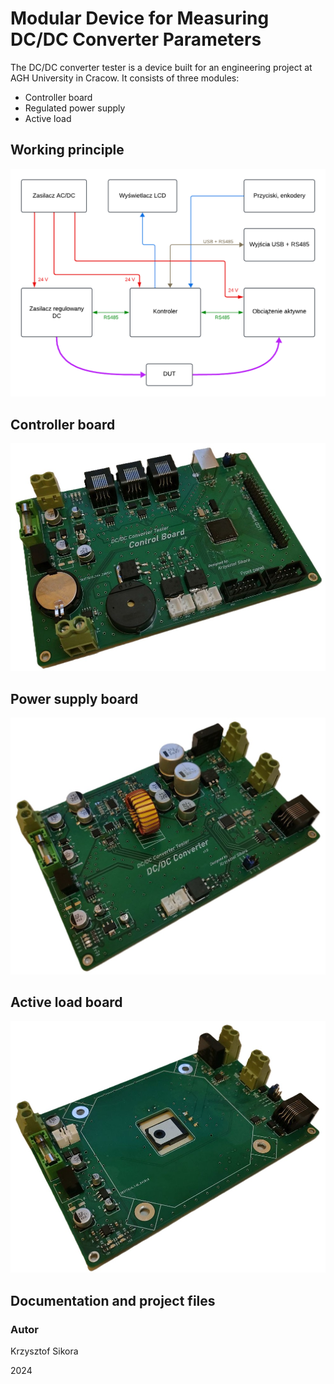 # Modular Device for Measuring DC/DC Converter Parameters

The DC/DC converter tester is a device built for an engineering project at AGH University in Cracow. 
It consists of three modules: 
* Controller board
* Regulated power supply
* Active load

## Working principle

![Menu diagram](/Dokumentacja_projektu/Engineering_project/images/schemat_blokowy.png)



## Controller board
![Controller board PCB](/Dokumentacja_projektu/Engineering_project/images/controller_PCB.jpg)


## Power supply board

![Power supply board PCB](/Dokumentacja_projektu/Engineering_project/images/converter_PCB.jpg)



## Active load board

![Active load board PCB](/Dokumentacja_projektu/Engineering_project/images/dc_load_PCB.jpg)



## Documentation and project files




### Autor
Krzysztof Sikora

2024
